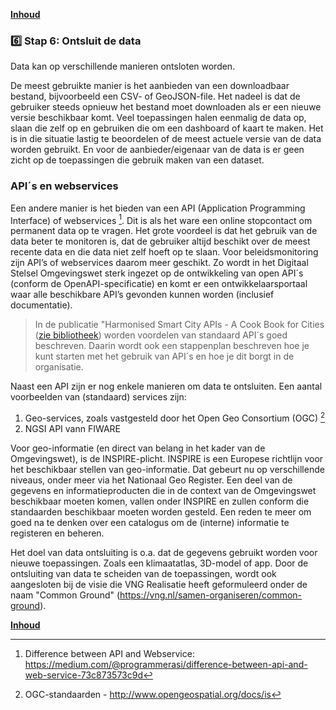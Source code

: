 **[Inhoud](ToC.md)**

### :six: Stap 6: Ontsluit de data

Data kan op verschillende manieren ontsloten worden.

De meest gebruikte manier is het aanbieden van een downloadbaar bestand, bijvoorbeeld een CSV- of GeoJSON-file. Het nadeel is dat de gebruiker steeds opnieuw het bestand moet downloaden als er een nieuwe versie beschikbaar komt. Veel toepassingen halen eenmalig de data op, slaan die zelf op en gebruiken die om een dashboard of kaart te maken. Het is in die situatie lastig te beoordelen of de meest actuele versie van de data worden gebruikt. En voor de aanbieder/eigenaar van de data is er geen zicht op de toepassingen die gebruik maken van een dataset.

### API´s en webservices
Een andere manier is het bieden van een API (Application Programming Interface) of webservices [^1]. Dit is als het ware een online stopcontact om permanent data op te vragen. Het grote voordeel is dat het gebruik van de data beter te monitoren is, dat de gebruiker altijd beschikt over de meest recente data en die data niet zelf hoeft op te slaan. Voor beleidsmonitoring zijn API’s of webservices daarom meer geschikt. Zo wordt in het Digitaal Stelsel Omgevingswet sterk ingezet op de ontwikkeling van open API´s (conform de OpenAPI-specificatie) en komt er een ontwikkelaarsportaal waar alle beschikbare API’s gevonden kunnen worden (inclusief documentatie).

> In de publicatie "Harmonised Smart City APIs - A Cook Book for Cities ([zie bibliotheek](Bibliotheek.md)) worden voordelen van standaard API´s goed beschreven. Daarin wordt ook een stappenplan beschreven hoe je kunt starten met het gebruik van API´s en hoe je dit borgt in de organisatie.

Naast een API zijn er nog enkele manieren om data te ontsluiten. Een aantal voorbeelden van (standaard) services zijn:
1.	Geo-services, zoals vastgesteld door het Open Geo Consortium (OGC) [^2]
2.	NGSI API vann FIWARE

Voor geo-informatie (en direct van belang in het kader van de Omgevingswet), is de INSPIRE-plicht. INSPIRE is een Europese richtlijn voor het beschikbaar stellen van geo-informatie. Dat gebeurt nu op verschillende niveaus, onder meer via het Nationaal Geo Register. Een deel van de gegevens en informatieproducten die in de context van de Omgevingswet beschikbaar moeten komen, vallen onder INSPIRE en zullen conform die standaarden beschikbaar moeten worden gesteld. Een reden te meer om goed na te denken over een catalogus om de (interne) informatie te registeren en beheren.

Het doel van data ontsluiting is o.a. dat de gegevens gebruikt worden voor nieuwe toepassingen. Zoals een klimaatatlas, 3D-model of app. Door de ontsluiting van data te scheiden van de toepassingen, wordt ook aangesloten bij de visie die VNG Realisatie heeft geformuleerd onder de naam "Common Ground" (https://vng.nl/samen-organiseren/common-ground). 

[^1]: Difference between API and Webservice: https://medium.com/@programmerasi/difference-between-api-and-web-service-73c873573c9d
[^2]: OGC-standaarden - http://www.opengeospatial.org/docs/is

**[Inhoud](ToC.md)**
